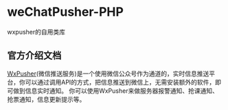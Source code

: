 # weChatPusher-PHP
wxpusher的自用类库

## 官方介绍文档
[WxPusher](https://wxpusher.zjiecode.com/docs)(微信推送服务)是一个使用微信公众号作为通道的，实时信息推送平台，你可以通过调用API的方式，把信息推送到微信上，无需安装额外的软件，即可做到信息实时通知。 你可以使用WxPusher来做服务器报警通知、抢课通知、抢票通知，信息更新提示等。


